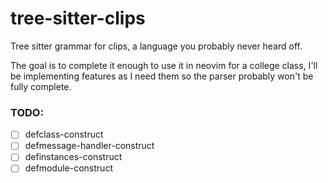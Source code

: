 # tree-sitter-clips

Tree sitter grammar for clips, a language you probably never heard off.

The goal is to complete it enough to use it in neovim for a college class, I'll be implementing features as I need them so the parser probably won't be fully complete.

### TODO:

- [ ] defclass-construct
- [ ] defmessage-handler-construct
- [ ] definstances-construct
- [ ] defmodule-construct

